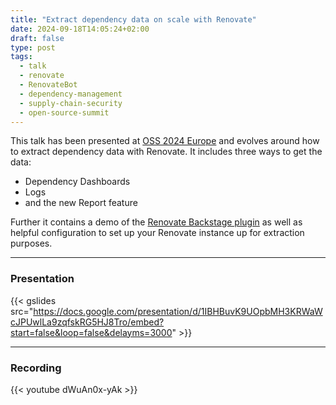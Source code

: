 ```yaml
---
title: "Extract dependency data on scale with Renovate"
date: 2024-09-18T14:05:24+02:00
draft: false
type: post
tags:
  - talk
  - renovate
  - RenovateBot
  - dependency-management
  - supply-chain-security
  - open-source-summit
---
```


This talk has been presented at [OSS 2024 Europe](https://www.oss2024.eu/) and evolves around how to extract dependency data with Renovate.
It includes three ways to get the data:

- Dependency Dashboards
- Logs
- and the new Report feature

Further it contains a demo of the [Renovate Backstage plugin](https://github.com/secustor/backstage-plugins/) as well as helpful configuration to set up your Renovate instance up for extraction purposes.

---

### Presentation

{{< gslides src="https://docs.google.com/presentation/d/1IBHBuvK9UOpbMH3KRWaWcJPUwlLa9zqfskRG5HJ8Tro/embed?start=false&loop=false&delayms=3000" >}}

---

### Recording

{{< youtube dWuAn0x-yAk >}}
